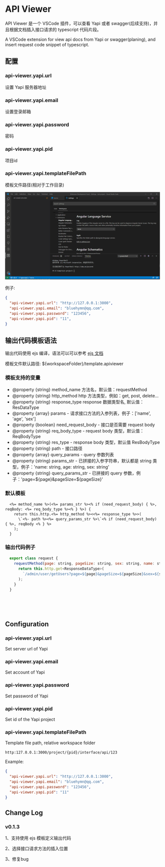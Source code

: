 # API Viewer
API Viewer 是一个 VSCode 插件，可以查看 Yapi 或者 swagger(后续支持)，并且根据文档插入接口请求的 typescript 代码片段。

A VSCode extension for view api docs from Yapi or swagger(planing), and insert request code snippet of typescript. 


## 配置

### **api-viewer.yapi.url**
设置 Yapi 服务器地址

### **api-viewer.yapi.email**
设置登录邮箱

### **api-viewer.yapi.password**
密码

### **api-viewer.yapi.pid**
项目id

### **api-viewer.yapi.templateFilePath**
模板文件路径(相对于工作目录)

<img src="./docs/config.gif">

例子:

```json
{
  "api-viewer.yapi.url": "http://127.0.0.1:3000",
  "api-viewer.yapi.email": "bluehymn@qq.com",
  "api-viewer.yapi.password": "123456",
  "api-viewer.yapi.pid": "11",
}
```

## 输出代码模板语法
输出代码使用 ejs 编译，语法可以可以参考 [ejs 文档](https://github.com/mde/ejs)

模板文件默认路径: ${workspaceFolder}/template.apiviewer

### 模板支持的变量

 * @property {string} method_name 方法名，默认值：requestMethod
 * @property {string} http_method http 方法类型，例如：get, post, delete...
 * @property {string} response_type response 数据类型名, 默认值：ResDataType
 * @property {array} params - 请求接口方法的入参列表，例子：['name', 'age', 'sex']
 * @property {boolean} need_request_body - 接口是否需要 request body
 * @property {string} req_body_type - request body 类型，默认值：ReqBodyType
 * @property {string} res_type - response body 类型，默认值 ResBodyType
 * @property {string} path - 接口路径
 * @property {array} query_params - query 参数列表
 * @property {string} params_str - 已拼接的入参字符串，默认都是 string 类型，例子：'name: string, age: string, sex: string'
 * @property {string} query_params_str - 已拼接的 query 参数，例子：'page=${page}&pageSize=${pageSize}'

### 默认模板
```
  <%= method_name %>(<%= params_str %><% if (need_request_body) { %>, reqBody: <%= req_body_type %><% } %>) {
    return this.http.<%= http_method %><<%= response_type %>>(
      \`<%- path %><%= query_params_str %>\`<% if (need_request_body) { %>, reqBody <% } %>
    );
  }
```

### 输出代码例子
```js
  export class request {
    requestMethod(page: string, pageSize: string, sex: string, name: string) {
      return this.http.get<ResponseDataType>(
        `/admin/user/getUsers?page=${page}&pageSize=${pageSize}&sex=${sex}`
      );
    }
  }
```
&nbsp;

&nbsp;


## Configuration

### **api-viewer.yapi.url**
Set server url of Yapi

### **api-viewer.yapi.email**
Set account of Yapi

### **api-viewer.yapi.password**
Set password of Yapi

### **api-viewer.yapi.pid**
Set id of the Yapi project

### **api-viewer.yapi.templateFilePath**
Template file path, relative workspace folder

```
http:127.0.0.1:3000/project/{pid}/interface/api/123
```



Example:

```json
{
  "api-viewer.yapi.url": "http://127.0.0.1:3000",
  "api-viewer.yapi.email": "bluehymn@qq.com",
  "api-viewer.yapi.password": "123456",
  "api-viewer.yapi.pid": "11"
}
```

## Change Log

### v0.1.3
1、支持使用 ejs 模板定义输出代码

2、选择接口请求方法的插入位置

3、修复bug
